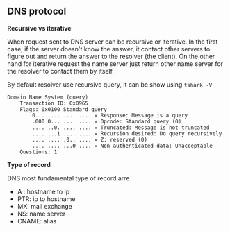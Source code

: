 ## DNS protocol

**Recursive vs iterative**

When request sent to DNS server can be recursive or iterative. In the first case, if the server doesn't know the answer, 
it contact other servers to figure out and return the answer to the resolver (the client). On the other hand for iterative 
request the name server just return other name server for the resolver to contact them by itself.

By default resolver use recursive query, it can be show using `tshark -V`
    
    Domain Name System (query)
        Transaction ID: 0x0965
        Flags: 0x0100 Standard query
            0... .... .... .... = Response: Message is a query
            .000 0... .... .... = Opcode: Standard query (0)
            .... ..0. .... .... = Truncated: Message is not truncated
            .... ...1 .... .... = Recursion desired: Do query recursively
            .... .... .0.. .... = Z: reserved (0)
            .... .... ...0 .... = Non-authenticated data: Unacceptable
        Questions: 1

**Type of record**

DNS most fundamental type of record arre

* A : hostname to ip
* PTR: ip to hostname
* MX: mail exchange
* NS: name server
* CNAME: alias

